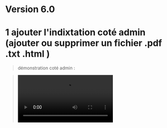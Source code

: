 # Version 6.0

# 1 ajouter l'indixtation coté admin (ajouter ou supprimer un fichier .pdf .txt .html )

> démonstration coté admin :

> ![Alt Text](https://github.com/mir-ak/MySearch_PHP/blob/master/demo/Demo_v6_admin.mp4)
